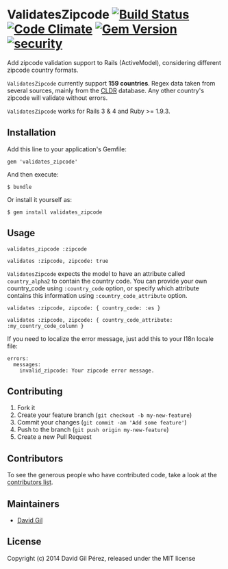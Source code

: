 # ValidatesZipcode [![Build Status](https://secure.travis-ci.org/dgilperez/validates_zipcode.png)](https://travis-ci.org/dgilperez/validates_zipcode) [![Code Climate](https://codeclimate.com/github/dgilperez/validates_zipcode/badges/gpa.svg)](https://codeclimate.com/github/dgilperez/validates_zipcode) [![Gem Version](https://badge.fury.io/rb/validates_zipcode.svg)](http://badge.fury.io/rb/validates_zipcode) [![security](https://hakiri.io/github/dgilperez/validates_zipcode/master.svg)](https://hakiri.io/github/dgilperez/validates_zipcode/master)

Add zipcode validation support to Rails (ActiveModel), considering different zipcode country formats.

``ValidatesZipcode`` currently support **159 countries**. Regex data taken from several sources, mainly from the [CLDR](common/supplemental/postalCodeData.xml) database. Any other country's zipcode will validate without errors.

``ValidatesZipcode`` works for Rails 3 & 4 and Ruby >= 1.9.3.

## Installation

Add this line to your application's Gemfile:

    gem 'validates_zipcode'

And then execute:

    $ bundle

Or install it yourself as:

    $ gem install validates_zipcode

## Usage

    validates_zipcode :zipcode

    validates :zipcode, zipcode: true

``ValidatesZipcode`` expects the model to have an attribute called ``country_alpha2`` to contain the country code.
You can provide your own country_code using ``:country_code`` option, or specify which attribute contains this information
using ``:country_code_attribute`` option.

    validates :zipcode, zipcode: { country_code: :es }

    validates :zipcode, zipcode: { country_code_attribute: :my_country_code_column }

If you need to localize the error message, just add this to your I18n locale file:

    errors:
      messages:
        invalid_zipcode: Your zipcode error message.

## Contributing

1. Fork it
2. Create your feature branch (`git checkout -b my-new-feature`)
3. Commit your changes (`git commit -am 'Add some feature'`)
4. Push to the branch (`git push origin my-new-feature`)
5. Create a new Pull Request

## Contributors

To see the generous people who have contributed code, take a look at the [contributors list](http://github.com/dgilperez/validates_zipcode/contributors).

## Maintainers

* [David Gil](http://github.com/dgilperez)

## License

Copyright (c) 2014 David Gil Pérez, released under the MIT license

